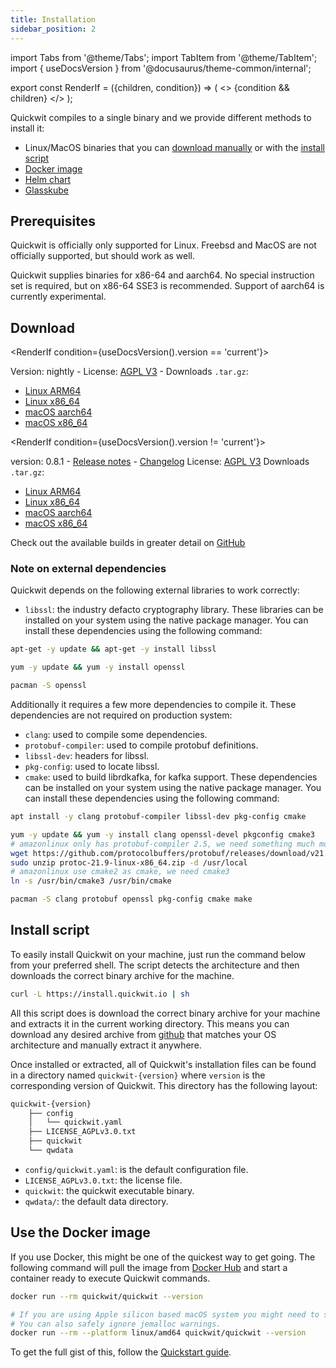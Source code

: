 ```yaml
---
title: Installation
sidebar_position: 2
---
```


import Tabs from '@theme/Tabs';
import TabItem from '@theme/TabItem';
import { useDocsVersion } from '@docusaurus/theme-common/internal';

export const RenderIf = ({children, condition}) => (
    <>
        {condition && children}
    </>
);

Quickwit compiles to a single binary and we provide different methods to install it:

- Linux/MacOS binaries that you can [download manually](#download) or with the [install script](#install-script)
- [Docker image](#use-the-docker-image)
- [Helm chart](../deployment/kubernetes/helm.md)
- [Glasskube](../deployment/kubernetes/glasskube.md)

## Prerequisites

Quickwit is officially only supported for Linux. Freebsd and MacOS are not officially supported, but should work as well.

Quickwit supplies binaries for x86-64 and aarch64. No special instruction set is required, but on x86-64 SSE3 is recommended.
Support of aarch64 is currently experimental.

## Download

<RenderIf condition={useDocsVersion().version == 'current'}>

Version: nightly - 
License: [AGPL V3](https://github.com/quickwit-oss/quickwit/blob/main/LICENSE.md) -
Downloads `.tar.gz`:
- [Linux ARM64](https://github.com/quickwit-oss/quickwit/releases/download/nightly/quickwit-nightly-aarch64-unknown-linux-gnu.tar.gz)
- [Linux x86_64](https://github.com/quickwit-oss/quickwit/releases/download/nightly/quickwit-nightly-x86_64-unknown-linux-gnu.tar.gz)
- [macOS aarch64](https://github.com/quickwit-oss/quickwit/releases/download/nightly/quickwit-nightly-aarch64-apple-darwin.tar.gz)
- [macOS x86_64](https://github.com/quickwit-oss/quickwit/releases/download/nightly/quickwit-nightly-x86_64-apple-darwin.tar.gz)

</RenderIf>

<!-- Bellow is the set of links to edit when a new version is released -->
<RenderIf condition={useDocsVersion().version != 'current'}>

version: 0.8.1 - [Release notes](https://github.com/quickwit-oss/quickwit/releases/tag/v0.8.1) - [Changelog](https://github.com/quickwit-oss/quickwit/blob/main/CHANGELOG.md)
License: [AGPL V3](https://github.com/quickwit-oss/quickwit/blob/main/LICENSE.md)
Downloads `.tar.gz`:
- [Linux ARM64](https://github.com/quickwit-oss/quickwit/releases/download/v0.8.1/quickwit-v0.8.1-aarch64-unknown-linux-gnu.tar.gz)
- [Linux x86_64](https://github.com/quickwit-oss/quickwit/releases/download/v0.8.1/quickwit-v0.8.1-x86_64-unknown-linux-gnu.tar.gz)
- [macOS aarch64](https://github.com/quickwit-oss/quickwit/releases/download/v0.8.1/quickwit-v0.8.1-aarch64-apple-darwin.tar.gz)
- [macOS x86_64](https://github.com/quickwit-oss/quickwit/releases/download/v0.8.1/quickwit-v0.8.1-x86_64-apple-darwin.tar.gz)

</RenderIf>

Check out the available builds in greater detail on [GitHub](https://github.com/quickwit-oss/quickwit/releases)

### Note on external dependencies

Quickwit depends on the following external libraries to work correctly:
- `libssl`: the industry defacto cryptography library.
These libraries can be installed on your system using the native package manager.
You can install these dependencies using the following command:

<Tabs>

<TabItem value="ubuntu" label="Ubuntu">

```bash
apt-get -y update && apt-get -y install libssl
```

</TabItem>

<TabItem value="aws-linux" label="AWS Linux">

```bash
yum -y update && yum -y install openssl
```

</TabItem>

<TabItem value="arch-linux" label="Arch Linux">

```bash
pacman -S openssl
```

</TabItem>

</Tabs>

Additionally it requires a few more dependencies to compile it. These dependencies are not required on production system:
- `clang`: used to compile some dependencies.
- `protobuf-compiler`: used to compile protobuf definitions.
- `libssl-dev`: headers for libssl.
- `pkg-config`: used to locate libssl.
- `cmake`: used to build librdkafka, for kafka support.
These dependencies can be installed on your system using the native package manager.
You can install these dependencies using the following command:

<Tabs>

<TabItem value="ubuntu" label="Ubuntu">

```bash
apt install -y clang protobuf-compiler libssl-dev pkg-config cmake
```

</TabItem>

<TabItem value="aws-linux" label="AWS Linux">

```bash
yum -y update && yum -y install clang openssl-devel pkgconfig cmake3
# amazonlinux only has protobuf-compiler 2.5, we need something much more up to date.
wget https://github.com/protocolbuffers/protobuf/releases/download/v21.9/protoc-21.9-linux-x86_64.zip
sudo unzip protoc-21.9-linux-x86_64.zip -d /usr/local
# amazonlinux use cmake2 as cmake, we need cmake3
ln -s /usr/bin/cmake3 /usr/bin/cmake
```

</TabItem>

<TabItem value="arch-linux" label="Arch Linux">

```bash
pacman -S clang protobuf openssl pkg-config cmake make
```

</TabItem>

</Tabs>

## Install script

To easily install Quickwit on your machine, just run the command below from your preferred shell.
The script detects the architecture and then downloads the correct binary archive for the machine.

```bash
curl -L https://install.quickwit.io | sh
```

All this script does is download the correct binary archive for your machine and extracts it in the current working directory. This means you can download any desired archive from [github](https://github.com/quickwit-oss/quickwit/releases) that matches your OS architecture and manually extract it anywhere.

Once installed or extracted, all of Quickwit's installation files can be found in a directory named `quickwit-{version}` where `version` is the corresponding version of Quickwit. This directory has the following layout:

```bash
quickwit-{version}
    ├── config
    │   └── quickwit.yaml
    ├── LICENSE_AGPLv3.0.txt
    ├── quickwit
    └── qwdata
```

- `config/quickwit.yaml`: is the default configuration file.
- `LICENSE_AGPLv3.0.txt`: the license file.
- `quickwit`: the quickwit executable binary.
- `qwdata/`: the default data directory.


## Use the Docker image

If you use Docker, this might be one of the quickest way to get going.
The following command will pull the image from [Docker Hub](https://hub.docker.com/r/quickwit/quickwit)
and start a container ready to execute Quickwit commands.

```bash
docker run --rm quickwit/quickwit --version

# If you are using Apple silicon based macOS system you might need to specify the platform.
# You can also safely ignore jemalloc warnings.
docker run --rm --platform linux/amd64 quickwit/quickwit --version
```

To get the full gist of this, follow the [Quickstart guide](./quickstart.md).

